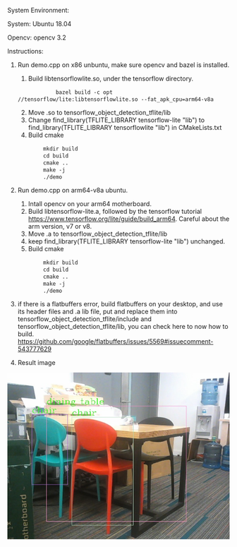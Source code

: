 System Environment:

System: Ubuntu 18.04

Opencv: opencv 3.2


Instructions:

1. Run demo.cpp on x86 unbuntu, make sure opencv and bazel is installed.
    1. Build libtensorflowlite.so, under the tensorflow directory.
    ```
                bazel build -c opt //tensorflow/lite:libtensorflowlite.so --fat_apk_cpu=arm64-v8a
    ```
    2. Move .so to tensorflow_object_detection_tflite/lib
    3. Change find_library(TFLITE_LIBRARY tensorflow-lite "lib") to find_library(TFLITE_LIBRARY tensorflowlite "lib") in CMakeLists.txt
    4. Build cmake
    ```
            mkdir build
            cd build
            cmake ..
            make -j
            ./demo
    ```
2. Run demo.cpp on arm64-v8a ubuntu.
    1. Intall opencv on your arm64 motherboard.
    2. Build libtensorflow-lite.a, followed by the tensorflow tutorial https://www.tensorflow.org/lite/guide/build_arm64. Careful about the arm version, v7 or v8.
    3. Move .a to tensorflow_object_detection_tflite/lib
    4. keep find_library(TFLITE_LIBRARY tensorflow-lite "lib") unchanged.
    5. Build cmake
    ```
            mkdir build
            cd build
            cmake ..
            make -j
            ./demo
    ```
3. if there is a flatbuffers error, build flatbuffers on your desktop, and use its header files and .a lib file, put and replace them into tensorflow_object_detection_tflite/include and tensorflow_object_detection_tflite/lib, you can check here to now how to build. https://github.com/google/flatbuffers/issues/5569#issuecomment-543777629

4. Result image


![Screenshot](result.jpg)
